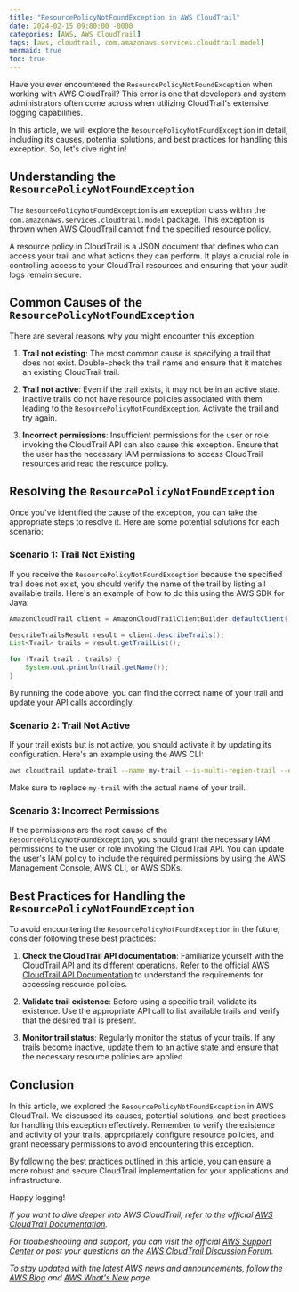 ```yaml
---
title: "ResourcePolicyNotFoundException in AWS CloudTrail"
date: 2024-02-15 09:00:00 -0000
categories: [AWS, AWS CloudTrail]
tags: [aws, cloudtrail, com.amazonaws.services.cloudtrail.model]
mermaid: true
toc: true
---
```



Have you ever encountered the `ResourcePolicyNotFoundException` when working with AWS CloudTrail? This error is one that developers and system administrators often come across when utilizing CloudTrail's extensive logging capabilities.

In this article, we will explore the `ResourcePolicyNotFoundException` in detail, including its causes, potential solutions, and best practices for handling this exception. So, let's dive right in!

## Understanding the `ResourcePolicyNotFoundException`

The `ResourcePolicyNotFoundException` is an exception class within the `com.amazonaws.services.cloudtrail.model` package. This exception is thrown when AWS CloudTrail cannot find the specified resource policy.

A resource policy in CloudTrail is a JSON document that defines who can access your trail and what actions they can perform. It plays a crucial role in controlling access to your CloudTrail resources and ensuring that your audit logs remain secure.

## Common Causes of the `ResourcePolicyNotFoundException`

There are several reasons why you might encounter this exception:

1. **Trail not existing**: The most common cause is specifying a trail that does not exist. Double-check the trail name and ensure that it matches an existing CloudTrail trail.

2. **Trail not active**: Even if the trail exists, it may not be in an active state. Inactive trails do not have resource policies associated with them, leading to the `ResourcePolicyNotFoundException`. Activate the trail and try again.

3. **Incorrect permissions**: Insufficient permissions for the user or role invoking the CloudTrail API can also cause this exception. Ensure that the user has the necessary IAM permissions to access CloudTrail resources and read the resource policy.

## Resolving the `ResourcePolicyNotFoundException`

Once you've identified the cause of the exception, you can take the appropriate steps to resolve it. Here are some potential solutions for each scenario:

### Scenario 1: Trail Not Existing

If you receive the `ResourcePolicyNotFoundException` because the specified trail does not exist, you should verify the name of the trail by listing all available trails. Here's an example of how to do this using the AWS SDK for Java:

```java
AmazonCloudTrail client = AmazonCloudTrailClientBuilder.defaultClient();

DescribeTrailsResult result = client.describeTrails();
List<Trail> trails = result.getTrailList();

for (Trail trail : trails) {
    System.out.println(trail.getName());
}
```

By running the code above, you can find the correct name of your trail and update your API calls accordingly.

### Scenario 2: Trail Not Active

If your trail exists but is not active, you should activate it by updating its configuration. Here's an example using the AWS CLI:

```bash
aws cloudtrail update-trail --name my-trail --is-multi-region-trail --enable-log-file-validation
```

Make sure to replace `my-trail` with the actual name of your trail.

### Scenario 3: Incorrect Permissions

If the permissions are the root cause of the `ResourcePolicyNotFoundException`, you should grant the necessary IAM permissions to the user or role invoking the CloudTrail API. You can update the user's IAM policy to include the required permissions by using the AWS Management Console, AWS CLI, or AWS SDKs.

## Best Practices for Handling the `ResourcePolicyNotFoundException`

To avoid encountering the `ResourcePolicyNotFoundException` in the future, consider following these best practices:

1. **Check the CloudTrail API documentation**: Familiarize yourself with the CloudTrail API and its different operations. Refer to the official [AWS CloudTrail API Documentation](https://docs.aws.amazon.com/cloudtrail/) to understand the requirements for accessing resource policies.

2. **Validate trail existence**: Before using a specific trail, validate its existence. Use the appropriate API call to list available trails and verify that the desired trail is present.

3. **Monitor trail status**: Regularly monitor the status of your trails. If any trails become inactive, update them to an active state and ensure that the necessary resource policies are applied.

## Conclusion

In this article, we explored the `ResourcePolicyNotFoundException` in AWS CloudTrail. We discussed its causes, potential solutions, and best practices for handling this exception effectively. Remember to verify the existence and activity of your trails, appropriately configure resource policies, and grant necessary permissions to avoid encountering this exception.

By following the best practices outlined in this article, you can ensure a more robust and secure CloudTrail implementation for your applications and infrastructure.

Happy logging!

*If you want to dive deeper into AWS CloudTrail, refer to the official [AWS CloudTrail Documentation](https://aws.amazon.com/cloudtrail/).*

*For troubleshooting and support, you can visit the official [AWS Support Center](https://aws.amazon.com/support/) or post your questions on the [AWS CloudTrail Discussion Forum](https://forums.aws.amazon.com/forum.jspa?forumID=119).*

*To stay updated with the latest AWS news and announcements, follow the [AWS Blog](https://aws.amazon.com/blogs/) and [AWS What's New](https://aws.amazon.com/new/) page.*